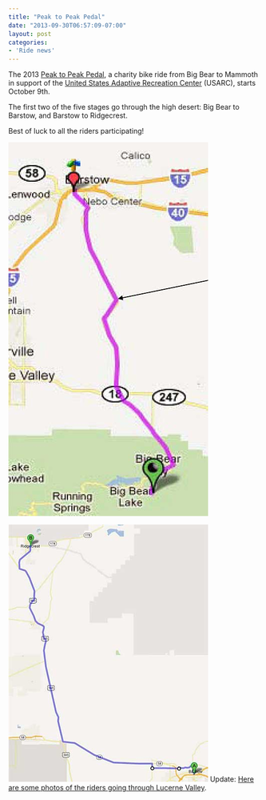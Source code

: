 ```yaml
---
title: "Peak to Peak Pedal"
date: "2013-09-30T06:57:09-07:00"
layout: post
categories:
- 'Ride news'
---
```


The 2013 [Peak to Peak Pedal](https://usarc.org/peak-to-peak-pedal), a charity bike ride from Big Bear to Mammoth in support of the [United States Adaptive Recreation Center](https://usarc.org/) (USARC), starts October 9th.

The first two of the five stages go through the high desert: Big Bear to Barstow, and Barstow to Ridgecrest.

Best of luck to all the riders participating!

![](/assets/img/2013/09/09-p2p-day-1.jpg)

![](/assets/img/2013/09/10-p2p-day-2.jpg)
Update: [Here are some photos of the riders going through Lucerne Valley](/2013/10/peak2peak-photos/ "Peak2Peak (photos)").